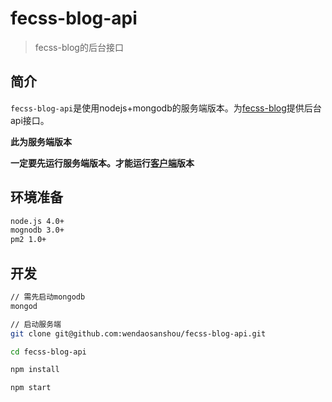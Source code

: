# fecss-blog-api

> fecss-blog的后台接口

## 简介
``fecss-blog-api``是使用nodejs+mongodb的服务端版本。为[fecss-blog](https://github.com/wendaosanshou/fecss-blog)提供后台api接口。

**此为服务端版本**

**一定要先运行服务端版本。才能运行[客户端](https://github.com/wendaosanshou/fecss-blog)版本**

## 环境准备

```bash
node.js 4.0+
mognodb 3.0+
pm2 1.0+
```

## 开发
```bash
// 需先启动mongodb
mongod

// 启动服务端
git clone git@github.com:wendaosanshou/fecss-blog-api.git

cd fecss-blog-api

npm install

npm start
```
